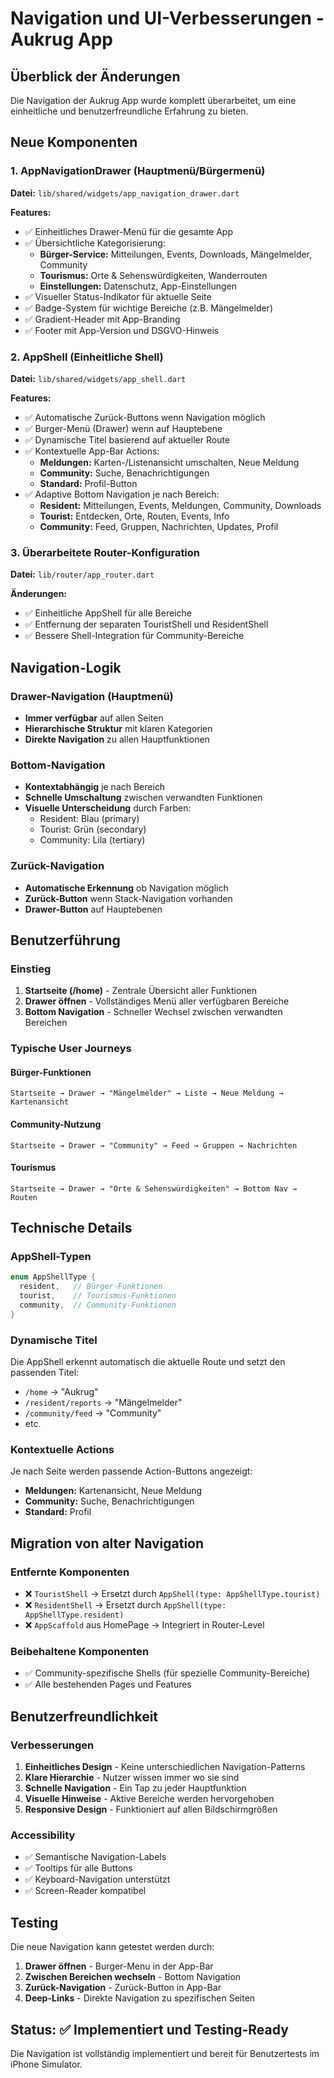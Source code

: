# Navigation und UI-Verbesserungen - Aukrug App

## Überblick der Änderungen

Die Navigation der Aukrug App wurde komplett überarbeitet, um eine einheitliche und benutzerfreundliche Erfahrung zu bieten.

## Neue Komponenten

### 1. AppNavigationDrawer (Hauptmenü/Bürgermenü)

**Datei:** `lib/shared/widgets/app_navigation_drawer.dart`

**Features:**

- ✅ Einheitliches Drawer-Menü für die gesamte App
- ✅ Übersichtliche Kategorisierung:
  - **Bürger-Service:** Mitteilungen, Events, Downloads, Mängelmelder, Community
  - **Tourismus:** Orte & Sehenswürdigkeiten, Wanderrouten
  - **Einstellungen:** Datenschutz, App-Einstellungen
- ✅ Visueller Status-Indikator für aktuelle Seite
- ✅ Badge-System für wichtige Bereiche (z.B. Mängelmelder)
- ✅ Gradient-Header mit App-Branding
- ✅ Footer mit App-Version und DSGVO-Hinweis

### 2. AppShell (Einheitliche Shell)

**Datei:** `lib/shared/widgets/app_shell.dart`

**Features:**

- ✅ Automatische Zurück-Buttons wenn Navigation möglich
- ✅ Burger-Menü (Drawer) wenn auf Hauptebene
- ✅ Dynamische Titel basierend auf aktueller Route
- ✅ Kontextuelle App-Bar Actions:
  - **Meldungen:** Karten-/Listenansicht umschalten, Neue Meldung
  - **Community:** Suche, Benachrichtigungen
  - **Standard:** Profil-Button
- ✅ Adaptive Bottom Navigation je nach Bereich:
  - **Resident:** Mitteilungen, Events, Meldungen, Community, Downloads
  - **Tourist:** Entdecken, Orte, Routen, Events, Info
  - **Community:** Feed, Gruppen, Nachrichten, Updates, Profil

### 3. Überarbeitete Router-Konfiguration

**Datei:** `lib/router/app_router.dart`

**Änderungen:**

- ✅ Einheitliche AppShell für alle Bereiche
- ✅ Entfernung der separaten TouristShell und ResidentShell
- ✅ Bessere Shell-Integration für Community-Bereiche

## Navigation-Logik

### Drawer-Navigation (Hauptmenü)

- **Immer verfügbar** auf allen Seiten
- **Hierarchische Struktur** mit klaren Kategorien
- **Direkte Navigation** zu allen Hauptfunktionen

### Bottom-Navigation

- **Kontextabhängig** je nach Bereich
- **Schnelle Umschaltung** zwischen verwandten Funktionen
- **Visuelle Unterscheidung** durch Farben:
  - Resident: Blau (primary)
  - Tourist: Grün (secondary) 
  - Community: Lila (tertiary)

### Zurück-Navigation

- **Automatische Erkennung** ob Navigation möglich
- **Zurück-Button** wenn Stack-Navigation vorhanden
- **Drawer-Button** auf Hauptebenen

## Benutzerführung

### Einstieg

1. **Startseite (/home)** - Zentrale Übersicht aller Funktionen
2. **Drawer öffnen** - Vollständiges Menü aller verfügbaren Bereiche
3. **Bottom Navigation** - Schneller Wechsel zwischen verwandten Bereichen

### Typische User Journeys

#### Bürger-Funktionen

```
Startseite → Drawer → "Mängelmelder" → Liste → Neue Meldung → Kartenansicht
```

#### Community-Nutzung

```
Startseite → Drawer → "Community" → Feed → Gruppen → Nachrichten
```

#### Tourismus

```
Startseite → Drawer → "Orte & Sehenswürdigkeiten" → Bottom Nav → Routen
```

## Technische Details

### AppShell-Typen

```dart
enum AppShellType {
  resident,   // Bürger-Funktionen
  tourist,    // Tourismus-Funktionen  
  community,  // Community-Funktionen
}
```

### Dynamische Titel

Die AppShell erkennt automatisch die aktuelle Route und setzt den passenden Titel:

- `/home` → "Aukrug"
- `/resident/reports` → "Mängelmelder"
- `/community/feed` → "Community"
- etc.

### Kontextuelle Actions

Je nach Seite werden passende Action-Buttons angezeigt:

- **Meldungen:** Kartenansicht, Neue Meldung
- **Community:** Suche, Benachrichtigungen
- **Standard:** Profil

## Migration von alter Navigation

### Entfernte Komponenten

- ❌ `TouristShell` → Ersetzt durch `AppShell(type: AppShellType.tourist)`
- ❌ `ResidentShell` → Ersetzt durch `AppShell(type: AppShellType.resident)`
- ❌ `AppScaffold` aus HomePage → Integriert in Router-Level

### Beibehaltene Komponenten

- ✅ Community-spezifische Shells (für spezielle Community-Bereiche)
- ✅ Alle bestehenden Pages und Features

## Benutzerfreundlichkeit

### Verbesserungen

1. **Einheitliches Design** - Keine unterschiedlichen Navigation-Patterns
2. **Klare Hierarchie** - Nutzer wissen immer wo sie sind
3. **Schnelle Navigation** - Ein Tap zu jeder Hauptfunktion
4. **Visuelle Hinweise** - Aktive Bereiche werden hervorgehoben
5. **Responsive Design** - Funktioniert auf allen Bildschirmgrößen

### Accessibility

- ✅ Semantische Navigation-Labels
- ✅ Tooltips für alle Buttons
- ✅ Keyboard-Navigation unterstützt
- ✅ Screen-Reader kompatibel

## Testing

Die neue Navigation kann getestet werden durch:

1. **Drawer öffnen** - Burger-Menu in der App-Bar
2. **Zwischen Bereichen wechseln** - Bottom Navigation
3. **Zurück-Navigation** - Zurück-Button in App-Bar
4. **Deep-Links** - Direkte Navigation zu spezifischen Seiten

## Status: ✅ Implementiert und Testing-Ready

Die Navigation ist vollständig implementiert und bereit für Benutzertests im iPhone Simulator.
